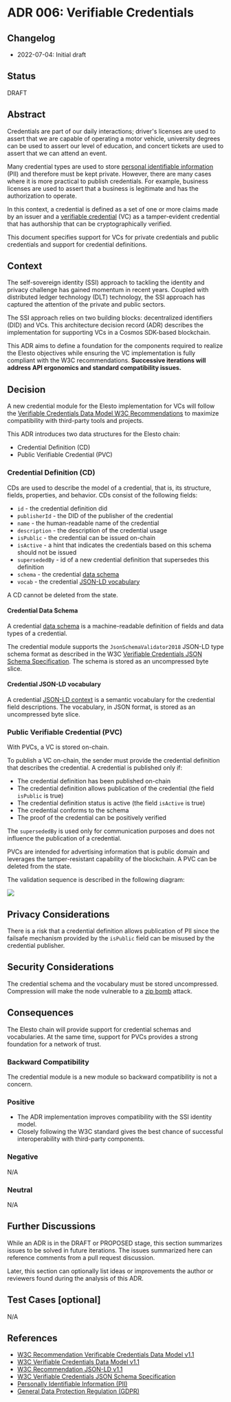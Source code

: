 # ADR 006: Verifiable Credentials

## Changelog

- 2022-07-04: Initial draft

## Status

DRAFT

## Abstract

Credentials are part of our daily interactions; driver's licenses are used to assert that we are capable of operating a motor vehicle, university degrees can be used to assert our level of education, and concert tickets are used to assert that we can attend an event.

Many credential types are used to store [personal identifiable information](https://en.wikipedia.org/wiki/Personal_data) (PII) and therefore must be kept private. However, there are many cases where it is more practical to publish credentials. For example, business licenses are used to assert that a business is legitimate and has the authorization to operate.

In this context, a credential is defined as a set of one or more claims made by an issuer and a [verifiable credential](https://www.w3.org/TR/2022/REC-vc-data-model-20220303/) (VC) as a tamper-evident credential that has authorship that can be cryptographically verified.

This document specifies support for VCs for private credentials and public credentials and support for credential definitions.

## Context

The self-sovereign identity (SSI) approach to tackling the identity and privacy challenge has gained momentum in recent years. Coupled with distributed ledger technology (DLT) technology, the SSI approach has captured the attention of the private and public sectors.

The SSI approach relies on two building blocks: decentralized identifiers (DID) and VCs. This architecture decision record (ADR) describes the implementation for supporting VCs in a Cosmos SDK-based blockchain.

This ADR aims to define a foundation for the components required to realize the Elesto objectives while ensuring the VC implementation is fully compliant with the W3C recommendations. **Successive iterations will address API ergonomics and standard compatibility issues.**

## Decision

A new credential module for the Elesto implementation for VCs will follow the [Verifiable Credentials Data Model W3C Recommendations](https://www.w3.org/TR/2022/REC-vc-data-model-20220303/) to maximize compatibility with third-party tools and projects.

This ADR introduces two data structures for the Elesto chain:

- Credential Definition (CD)
- Public Verifiable Credential (PVC)

### Credential Definition (CD)

CDs are used to describe the model of a credential, that is, its structure, fields, properties, and behavior. CDs consist of the following fields:

- `id` - the credential definition did
- `publisherId` - the DID of the publisher of the credential
- `name` - the human-readable name of the credential 
- `description` - the description of the credential usage
- `isPublic` - the credential can be issued on-chain
- `isActive` - a hint that indicates the credentials based on this schema should not be issued
- `supersededBy` - id of a new credential definition that supersedes this definition 
- `schema` - the credential [data schema](#credential-schema) 
- `vocab` - the credential [JSON-LD vocabulary](#credential-json-ld-vocabulary)

A CD cannot be deleted from the state. 

#### Credential Data Schema

A credential [data schema](https://www.w3.org/TR/vc-data-model/#data-schemas) is a machine-readable definition of fields and data types of a credential. 

The credential module supports the `JsonSchemaValidator2018` JSON-LD type schema format as described in the W3C [Verifiable Credentials JSON Schema Specification](https://w3c-ccg.github.io/vc-json-schemas/v1/index.html). The schema is stored as an uncompressed byte slice.

#### Credential JSON-LD vocabulary

A credential [JSON-LD context](https://www.w3.org/TR/json-ld11/#the-context) is a semantic vocabulary for the credential field descriptions. The vocabulary, in JSON format, is stored as an uncompressed byte slice.
  
### Public Verifiable Credential (PVC)

With PVCs, a VC is stored on-chain.

To publish a VC on-chain, the sender must provide the credential definition that describes the credential. A credential is published only if:

- The credential definition has been published on-chain
- The credential definition allows publication of the credential (the field `isPublic` is true)
- The credential definition status is active (the field `isActive` is true)
- The credential conforms to the schema
- The proof of the credential can be positively verified

The `supersededBy` is used only for communication purposes and does not influence the publication of a credential.
  
PVCs are intended for advertising information that is public domain and leverages the tamper-resistant capability of the blockchain. A PVC can be deleted from the state.

The validation sequence is described in the following diagram:

![](../../assets/diagrams/out/credentials_validate_proof.svg)

## Privacy Considerations

There is a risk that a credential definition allows publication of PII since the failsafe mechanism provided by the `isPublic` field can be misused by the credential publisher.   

## Security Considerations

The credential schema and the vocabulary must be stored uncompressed. Compression will make the node vulnerable to a [zip bomb](https://en.wikipedia.org/wiki/Zip_bomb) attack. 

## Consequences

The Elesto chain will provide support for credential schemas and vocabularies. At the same time, support for PVCs provides a strong foundation for a network of trust.
  
### Backward Compatibility

The credential module is a new module so backward compatibility is not a concern.

### Positive

- The ADR implementation improves compatibility with the SSI identity model.
- Closely following the W3C standard gives the best chance of successful interoperability with third-party components.

### Negative

N/A

### Neutral

N/A

## Further Discussions

While an ADR is in the DRAFT or PROPOSED stage, this section summarizes issues to be solved in future iterations. The issues summarized here can reference comments from a pull request discussion.

Later, this section can optionally list ideas or improvements the author or reviewers found during the analysis of this ADR.

## Test Cases [optional]

N/A

## References

- [W3C Recommendation Verificable Credentials Data Model v1.1](https://www.w3.org/TR/2022/REC-vc-data-model-20220303/)
- [W3C Verifiable Credentials Data Model v1.1](https://www.w3.org/TR/vc-data-model/#data-schemas)
- [W3C Recommendation JSON-LD v1.1](https://www.w3.org/TR/2020/REC-json-ld11-20200716/)
- [W3C Verifiable Credentials JSON Schema Specification](https://w3c-ccg.github.io/vc-json-schemas/v1/index.html)
- [Personally Identifiable Information (PII)](https://en.wikipedia.org/wiki/Personal_data)
- [General Data Protection Regulation (GDPR)](https://eur-lex.europa.eu/eli/reg/2016/679/oj)
